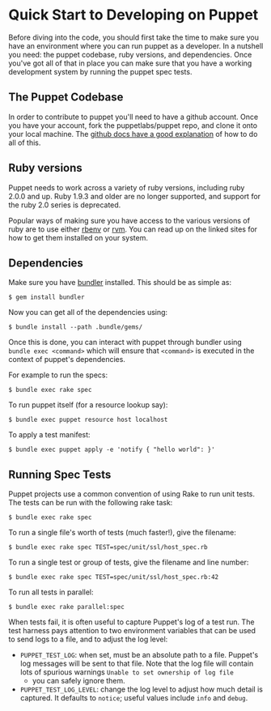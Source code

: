 # Quick Start to Developing on Puppet

Before diving into the code, you should first take the time to make sure you
have an environment where you can run puppet as a developer. In a nutshell you
need: the puppet codebase, ruby versions, and dependencies. Once you've got all
of that in place you can make sure that you have a working development system
by running the puppet spec tests.

## The Puppet Codebase

In order to contribute to puppet you'll need to have a github account. Once you
have your account, fork the puppetlabs/puppet repo, and clone it onto your
local machine. The [github docs have a good
explanation](https://help.github.com/articles/fork-a-repo) of how to do all of
this.

## Ruby versions

Puppet needs to work across a variety of ruby versions, including ruby 2.0.0 and
up. Ruby 1.9.3 and older are no longer supported, and support for the ruby 2.0
series is deprecated.

Popular ways of making sure you have access to the various versions of ruby are
to use either [rbenv](https://github.com/sstephenson/rbenv) or
[rvm](https://rvm.io/). You can read up on the linked sites for how to get them
installed on your system.

## Dependencies

Make sure you have [bundler](http://bundler.io/) installed. This should be as
simple as:

    $ gem install bundler

Now you can get all of the dependencies using:

    $ bundle install --path .bundle/gems/

Once this is done, you can interact with puppet through bundler using `bundle
exec <command>` which will ensure that `<command>` is executed in the context
of puppet's dependencies.

For example to run the specs:

    $ bundle exec rake spec

To run puppet itself (for a resource lookup say):

    $ bundle exec puppet resource host localhost

To apply a test manifest:

    $ bundle exec puppet apply -e 'notify { "hello world": }'

## Running Spec Tests

Puppet projects use a common convention of using Rake to run unit tests.
The tests can be run with the following rake task:

    $ bundle exec rake spec

To run a single file's worth of tests (much faster!), give the filename:

    $ bundle exec rake spec TEST=spec/unit/ssl/host_spec.rb

To run a single test or group of tests, give the filename and line number:

    $ bundle exec rake spec TEST=spec/unit/ssl/host_spec.rb:42

To run all tests in parallel:

    $ bundle exec rake parallel:spec

When tests fail, it is often useful to capture Puppet's log of a test
run. The test harness pays attention to two environment variables that can
be used to send logs to a file, and to adjust the log level:

* `PUPPET_TEST_LOG`: when set, must be an absolute path to a file. Puppet's
  log messages will be sent to that file. Note that the log file will
  contain lots of spurious warnings `Unable to set ownership of log file`
  - you can safely ignore them.
* `PUPPET_TEST_LOG_LEVEL`: change the log level to adjust how much detail
  is captured. It defaults to `notice`; useful values include `info` and
  `debug`.
